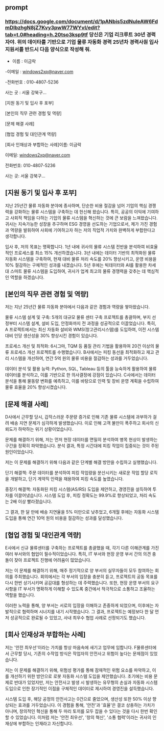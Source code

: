 
## prompt

### https://docs.google.com/document/d/1pANbis5zdNuIeAW6FdmDlbzhgN8jZ7Kvy3pwW77WYvI/edit?tab=t.0#heading=h.20tso3ksp9tf 당신은 기업 리크루트 30년 경력자야. 위의 데이타를 기반으로 기업 물류 자동화 경력 25년차 경력사원 입사지원서를 반드시 다음 양식으로 작성해 줘.

- 이름 : 이금락

-이메일 : windows2xp@naver.com

-전화번호 : 010-4807-5236

사는 곳 : 서울 강북구...

[지원 동기 및 입사 후 포부]

[본인의 직무 관련 경험 및 역량]

[문제 해결 사례]

[협업 경험 및 대인관계 역량]

[회사 인재상과 부합하는 사례]이름: 이금락

이메일: windows2xp@naver.com

전화번호: 010-4807-5236

사는 곳: 서울 강북구...

## [지원 동기 및 입사 후 포부]

지난 25년간 물류 자동화 분야에 종사하며, 단순한 비용 절감을 넘어 기업의 핵심 경쟁력을 강화하는 물류 시스템을 구축하는 데 헌신해 왔습니다. 특히, 공공의 이익에 기여하고 사회적 책임을 다하는 기업의 물류 시스템을 혁신하는 것에 큰 보람을 느껴왔습니다. 귀사는 지속가능한 성장을 추구하며 ESG 경영을 선도하는 기업으로서, 제가 가진 경험과 역량을 발휘하여 사회에 기여하고자 하는 저의 직업적 가치와 완벽하게 부합한다고 생각합니다.

입사 후, 저의 목표는 명확합니다. 1년 내에 귀사의 물류 시스템 전반을 분석하여 비효율적인 프로세스를 최소 15% 개선하겠습니다. 3년 내에는 데이터 기반의 최적화된 물류 자동화 시스템을 구축하여, 현재 대비 물류 처리 속도를 20% 향상시키고, 운영 비용을 10% 절감하는 구체적인 성과를 내겠습니다. 5년 후에는 빅데이터와 AI를 활용한 차세대 스마트 물류 시스템을 도입하여, 귀사가 업계 최고의 물류 경쟁력을 갖추는 데 핵심적인 역할을 하겠습니다.

## [본인의 직무 관련 경험 및 역량]

저는 지난 25년간 물류 자동화 분야에서 다음과 같은 경험과 역량을 쌓아왔습니다.

물류 시스템 설계 및 구축: 5개의 대규모 물류 센터 구축 프로젝트를 총괄하며, 부지 선정부터 시스템 설계, 설비 도입, 안정화까지 전 과정을 성공적으로 이끌었습니다. 특히, A 프로젝트에서는 최신 자동화 설비와 WMS(창고관리시스템)를 도입하여, 이전 시스템 대비 인당 생산성을 30% 향상시킨 경험이 있습니다.

프로세스 개선 및 최적화: 6시그마, TQM 등 품질 관리 기법을 활용하여 20건 이상의 물류 프로세스 개선 프로젝트를 수행했습니다. B사에서는 피킹 동선을 최적화하고 재고 관리 시스템을 개선하여, 연간 5억 원의 물류 비용을 절감하는 성과를 거두었습니다.

데이터 분석 및 활용 능력: Python, SQL, Tableau 등의 툴을 능숙하게 활용하여 물류 데이터를 분석하고, 이를 기반으로 한 의사결정에 강점이 있습니다. C사에서는 데이터 분석을 통해 물동량 변화를 예측하고, 이를 바탕으로 인력 및 장비 운영 계획을 수립하여 물류 효율을 20% 향상시켰습니다.

## [문제 해결 사례]

D사에서 근무할 당시, 갑작스러운 주문량 증가로 인해 기존 물류 시스템에 과부하가 걸려 배송 지연 문제가 심각하게 발생했습니다. 이로 인해 고객 불만이 폭주하고 회사의 신뢰도가 하락하는 위기 상황이었습니다.

문제를 해결하기 위해, 저는 먼저 현장 데이터를 면밀히 분석하여 병목 현상이 발생하는 구간을 정확히 파악했습니다. 분석 결과, 특정 시간대에 피킹 작업이 집중되는 것이 주된 원인이었습니다.

저는 이 문제를 해결하기 위해 다음과 같은 단계별 해결 방안을 수립하고 실행했습니다.

단기 해결책: 주문 데이터를 분석하여 피킹 작업량을 분산시키는 새로운 작업 할당 로직을 개발하고, 단기 계약직 인력을 채용하여 피킹 속도를 높였습니다.

중장기 해결책: 자동화된 피킹 시스템(AS/RS) 도입을 제안하고, 경영진을 설득하여 투자를 이끌어냈습니다. 시스템 도입 후, 피킹 정확도는 99.9%로 향상되었고, 처리 속도는 2배 이상 빨라졌습니다.

그 결과, 한 달 만에 배송 지연율을 5% 미만으로 낮추었고, 6개월 후에는 자동화 시스템 도입을 통해 연간 10억 원의 비용을 절감하는 성과를 달성했습니다.

## [협업 경험 및 대인관계 역량]

E사에서 신규 물류센터를 구축하는 프로젝트를 총괄했을 때, 각기 다른 이해관계를 가진 여러 부서와의 협업이 필수적이었습니다. 특히, IT 부서와 현장 운영 부서 간의 의견 충돌이 잦아 프로젝트 진행에 어려움이 많았습니다.

저는 이 문제를 해결하기 위해, 매주 정기적으로 양 부서의 실무자들이 모두 참여하는 회의를 주최했습니다. 회의에서는 각 부서의 입장을 충분히 듣고, 프로젝트의 공동 목표를 다시 한번 상기시키며 공감대를 형성하는 데 주력했습니다. 또한, 현장 운영 부서의 요구사항을 IT 부서가 명확하게 이해할 수 있도록 중간에서 적극적으로 소통하고 조율하는 역할을 했습니다.

이러한 노력을 통해, 양 부서는 서로의 입장을 이해하고 존중하게 되었으며, 이후에는 자발적으로 협력하며 시너지를 내기 시작했습니다. 그 결과, 프로젝트는 예정보다 한 달 먼저 성공적으로 완료될 수 있었고, 사내 최우수 협업 사례로 선정되기도 했습니다.

## [회사 인재상과 부합하는 사례]
저는 '안전 최우선'이라는 가치를 항상 마음속에 새기고 업무에 임합니다. F물류센터에서 근무할 당시, 기존의 수작업 방식은 작업자의 안전사고 위험이 높다는 문제점이 있었습니다.

저는 이 문제를 해결하기 위해, 위험성 평가를 통해 잠재적인 위험 요소를 파악하고, 이를 개선하기 위한 방안으로 로봇 자동화 시스템 도입을 제안했습니다. 초기에는 비용 문제로 반대가 있었지만, 저는 안전사고 발생 시 발생하는 유무형의 손실과 자동화 시스템 도입으로 인한 장기적인 이점을 구체적인 데이터로 제시하여 경영진을 설득했습니다.

시스템 도입 후, 해당 공정의 안전사고는 0건으로 줄었으며, 생산성 또한 50% 이상 향상되는 효과를 거두었습니다. 이 경험을 통해, '안전'과 '효율'은 결코 상충하는 가치가 아니며, 창의적인 혁신을 통해 두 마리 토끼를 모두 잡을 수 있다는 것을 다시 한번 확인할 수 있었습니다. 이처럼 저는 '안전 최우선', '창의 혁신', '소통 협력'이라는 귀사의 인재상에 부합하는 인재라고 자신합니다.